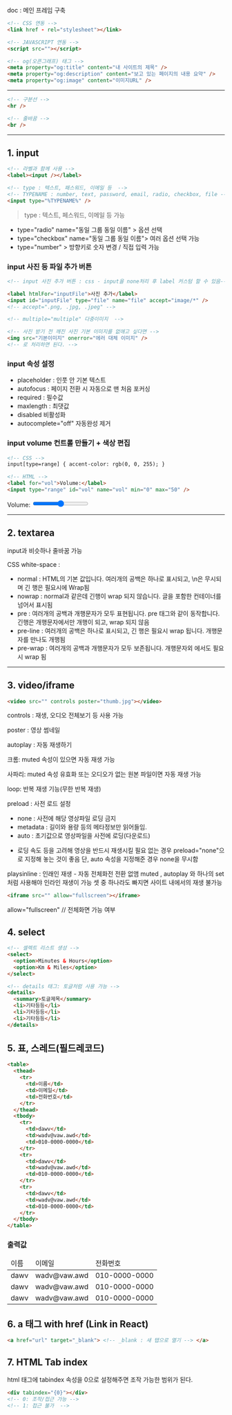 doc : 메인 프레임 구축

```html
<!-- CSS 연동 -->
<link href - rel="stylesheet"></link>

<!-- JAVASCRIPT 연동 -->
<script src=""></script>

<!-- og(오픈그래프) 태그 -->
<meta property="og:title" content="내 사이트의 제목" />
<meta property="og:description" content="보고 있는 페이지의 내용 요약" />
<meta property="og:image" content="이미지URL" />
```

---

```html
<!-- 구분선 -->
<hr />

<!-- 줄바꿈 -->
<br />
```

---

## **1. input**

```html
<!-- 라벨과 함께 사용 -->
<label><input /></label>

<!-- type : 텍스트, 패스워드, 이메일 등  -->
<!-- TYPENAME : number, text, password, email, radio, checkbox, file -->
<input type="%TYPENAME%" />
```

> type : 텍스트, 페스워드, 이메일 등 가능

- type="radio" name="동일 그룹 동일 이름" > 옵션 선택
- type="checkbox" name="동일 그룹 동일 이름"> 여러 옵션 선택 가능
- type="number" > 방향키로 숫자 변경 / 직접 입력 가능

### **input 사진 등 파일 추가 버튼**

```html
<!-- input 사진 추가 버튼 : css - input을 none처리 후 label 커스텀 할 수 있음-->

<label htmlFor="inputFile">사진 추가</label>
<input id="inputFile" type="file" name="file" accept="image/*" />
<!-- accept=".png, .jpg, .jpeg" -->

<!-- multiple="multiple" 다중이미지  -->

<!-- 사진 받기 전 깨진 사진 기본 이미지를 없애고 싶다면 -->
<img src="기본이미지" onerror="에러 대체 이미지" />
<!-- 로 처리하면 된다. -->
```

### **input 속성 설정**

- placeholder : 인풋 안 기본 텍스트
- autofocus : 페이지 전환 시 자동으로 맨 처음 포커싱
- required : 필수값
- maxlength : 최댓값
- disabled 비활성화
- autocomplete="off" 자동완성 제거

### **input volume 컨트롤 만들기 + 색상 편집**

```html
<!-- CSS -->
input[type=range] { accent-color: rgb(0, 0, 255); }

<!-- HTML -->
<label for="vol">Volume:</label>
<input type="range" id="vol" name="vol" min="0" max="50" />
```

<label for="vol">Volume:</label>
<input type="range" id="vol" name="vol" min="0" max="50">

---

## **2. textarea**

input과 비슷하나 줄바꿈 가능

CSS
white-space :

- normal : HTML의 기본 값입니다. 여러개의 공백은 하나로 표시되고, \n은 무시되며 긴 행은 필요시에 Wrap됨
- nowrap : normal과 같은데 긴행이 wrap 되지 않습니다. 글을 포함한 컨테이너를 넘어서 표시됨
- pre : 여러개의 공백과 개행문자가 모두 표현됩니다. pre 태그와 같이 동작합니다. 긴행은 개행문자에서만 개행이 되고, wrap 되지 않음
- pre-line : 여러개의 공백은 하나로 표시되고, 긴 행은 필요시 wrap 됩니다. 개행문자를 만나도 개행됨
- pre-wrap : 여러개의 공백과 개행문자가 모두 보존됩니다. 개행문자외 에서도 필요시 wrap 됨

---

## **3. video/iframe**

```html
<video src="" controls poster="thumb.jpg"></video>
```

controls : 재생, 오디오 전체보기 등 사용 가능

poster : 영상 썸네일

autoplay : 자동 재생하기

크롬: muted 속성이 있으면 자동 재생 가능

사파리: muted 속성 유효화 또는 오디오가 없는 원본 파일이면 자동 재생 가능

loop: 반복 재생 기능(무한 반복 재생)

preload : 사전 로드 설정

- none : 사전에 해당 영상파일 로딩 금지
- metadata : 길이와 용량 등의 메타정보만 읽어들임.
- auto : 초기값으로 영상파일을 사전에 로딩(다운로드)

* 로딩 속도 등을 고려해 영상을 반드시 재생시킬 필요 없는 경우
  preload="none"으로 지정해 놓는 것이 좋음
  단, auto 속성을 지정해준 경우 none을 무시함

playsinline : 인래인 재생 - 자동 전체화전 전환 없앰
muted , autoplay 와 하나의 set처럼 사용해야 인라인 재생이 가능
셋 중 하나라도 빠지면 사이트 내에서의 재생 불가능

```html
<iframe src="" allow="fullscreen"></iframe>
```

allow="fullscreen" // 전체화면 가능 여부

## **4. select**

```html
<!-- 셀렉트 리스트 생성 -->
<select>
  <option>Minutes & Hours</option>
  <option>Km & Miles</option>
</select>

<!-- details 태그: 토글처럼 사용 가능 -->
<details>
  <summary>토글제목</summary>
  <li>기타등등</li>
  <li>기타등등</li>
  <li>기타등등</li>
</details>
```

## **5. 표, 스레드(필드레코드)**

```html
<table>
  <thead>
    <tr>
      <td>이름</td>
      <td>이메일</td>
      <td>전화번호</td>
    </tr>
  </thead>
  <tbody>
    <tr>
      <td>dawv</td>
      <td>wadv@vaw.awd</td>
      <td>010-0000-0000</td>
    </tr>
    <tr>
      <td>dawv</td>
      <td>wadv@vaw.awd</td>
      <td>010-0000-0000</td>
    </tr>
    <tr>
      <td>dawv</td>
      <td>wadv@vaw.awd</td>
      <td>010-0000-0000</td>
    </tr>
  </tbody>
</table>
```

### **출력값**

<table>
    <thead>
        <tr>
            <td>이름</td>
            <td>이메일</td>
            <td>전화번호</td>
        </tr>
    </thead>
    <tbody>
        <tr>
            <td>dawv</td>
            <td>wadv@vaw.awd</td>
            <td>010-0000-0000</td>
        </tr>
        <tr>
            <td>dawv</td>
            <td>wadv@vaw.awd</td>
            <td>010-0000-0000</td>
        </tr>
        <tr>
            <td>dawv</td>
            <td>wadv@vaw.awd</td>
            <td>010-0000-0000</td>
        </tr>
    </tbody>
</table>

## **6. a 태그 with href (Link in React)**

```html
<a href="url" target="_blank"> <!-- _blank : 새 탭으로 열기 --> </a>
```

## **7. HTML Tab index**

html 태그에 tabindex 속성을 0으로 설정해주면 조작 가능한 범위가 된다.

```html
<div tabindex="{0}"></div>
<!-- 0: 조작/접근 가능 -->
<!-- 1: 접근 불가  -->
```
